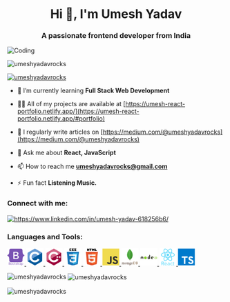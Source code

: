 <h1 align="center">Hi 👋, I'm Umesh Yadav</h1>
<h3 align="center">A passionate frontend developer from India</h3>

![Coding](https://camo.githubusercontent.com/b031dd766cfe15f73313260e8ef489bd6437fa30c84765973bb2fa059175789d/68747470733a2f2f692e70696e696d672e636f6d2f6f726967696e616c732f31382f61342f39342f31386134393439666339633830363731373264336239366533303265373039372e676966)

<p align="left"> <img src="https://komarev.com/ghpvc/?username=umeshyadavrocks&label=Profile%20views&color=0e75b6&style=flat" alt="umeshyadavrocks" /> </p>

<p align="left"> <a href="https://github.com/ryo-ma/github-profile-trophy"><img src="https://github-profile-trophy.vercel.app/?username=umeshyadavrocks" alt="umeshyadavrocks" /></a> </p>

- 🌱 I’m currently learning **Full Stack Web Development**

- 👨‍💻 All of my projects are available at [https://umesh-react-portfolio.netlify.app/](https://umesh-react-portfolio.netlify.app/#portfolio)

- 📝 I regularly write articles on [https://medium.com/@umeshyadavrocks](https://medium.com/@umeshyadavrocks)

- 💬 Ask me about **React, JavaScript**

- 📫 How to reach me **umeshyadavrocks@gmail.com**

- ⚡ Fun fact **Listening Music.**

<h3 align="left">Connect with me:</h3>
<p align="left">
<a href="https://linkedin.com/in/https://www.linkedin.com/in/umesh-yadav-618256b6/" target="blank"><img align="center" src="https://raw.githubusercontent.com/rahuldkjain/github-profile-readme-generator/master/src/images/icons/Social/linked-in-alt.svg" alt="https://www.linkedin.com/in/umesh-yadav-618256b6/" height="30" width="40" /></a>
</p>

<h3 align="left">Languages and Tools:</h3>
<p align="left"> <a href="https://getbootstrap.com" target="_blank" rel="noreferrer"> <img src="https://raw.githubusercontent.com/devicons/devicon/master/icons/bootstrap/bootstrap-plain-wordmark.svg" alt="bootstrap" width="40" height="40"/> </a> <a href="https://www.cprogramming.com/" target="_blank" rel="noreferrer"> <img src="https://raw.githubusercontent.com/devicons/devicon/master/icons/c/c-original.svg" alt="c" width="40" height="40"/> </a> <a href="https://www.w3schools.com/cpp/" target="_blank" rel="noreferrer"> <img src="https://raw.githubusercontent.com/devicons/devicon/master/icons/cplusplus/cplusplus-original.svg" alt="cplusplus" width="40" height="40"/> </a> <a href="https://www.w3schools.com/css/" target="_blank" rel="noreferrer"> <img src="https://raw.githubusercontent.com/devicons/devicon/master/icons/css3/css3-original-wordmark.svg" alt="css3" width="40" height="40"/> </a> <a href="https://www.w3.org/html/" target="_blank" rel="noreferrer"> <img src="https://raw.githubusercontent.com/devicons/devicon/master/icons/html5/html5-original-wordmark.svg" alt="html5" width="40" height="40"/> </a> <a href="https://developer.mozilla.org/en-US/docs/Web/JavaScript" target="_blank" rel="noreferrer"> <img src="https://raw.githubusercontent.com/devicons/devicon/master/icons/javascript/javascript-original.svg" alt="javascript" width="40" height="40"/> </a> <a href="https://www.mongodb.com/" target="_blank" rel="noreferrer"> <img src="https://raw.githubusercontent.com/devicons/devicon/master/icons/mongodb/mongodb-original-wordmark.svg" alt="mongodb" width="40" height="40"/> </a> <a href="https://nodejs.org" target="_blank" rel="noreferrer"> <img src="https://raw.githubusercontent.com/devicons/devicon/master/icons/nodejs/nodejs-original-wordmark.svg" alt="nodejs" width="40" height="40"/> </a> <a href="https://reactjs.org/" target="_blank" rel="noreferrer"> <img src="https://raw.githubusercontent.com/devicons/devicon/master/icons/react/react-original-wordmark.svg" alt="react" width="40" height="40"/> </a> <a href="https://www.typescriptlang.org/" target="_blank" rel="noreferrer"> <img src="https://raw.githubusercontent.com/devicons/devicon/master/icons/typescript/typescript-original.svg" alt="typescript" width="40" height="40"/> </a>  </p>

<p><img align="left" src="https://github-readme-stats.vercel.app/api/top-langs?username=umeshyadavrocks&show_icons=true&locale=en&layout=compact" alt="umeshyadavrocks" /></p>

<p>&nbsp;<img align="center" src="https://github-readme-stats.vercel.app/api?username=umeshyadavrocks&show_icons=true&locale=en" alt="umeshyadavrocks" /></p>

<p><img align="center" src="https://github-readme-streak-stats.herokuapp.com/?user=umeshyadavrocks&" alt="umeshyadavrocks" /></p>
